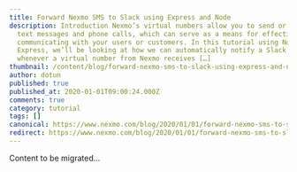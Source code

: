 ```yaml
---
title: Forward Nexmo SMS to Slack using Express and Node
description: Introduction Nexmo’s virtual numbers allow you to send or receive
  text messages and phone calls, which can serve as a means for effectively
  communicating with your users or customers. In this tutorial using Node and
  Express, we’ll be looking at how we can automatically notify a Slack channel
  whenever a virtual number from Nexmo receives […]
thumbnail: /content/blog/forward-nexmo-sms-to-slack-using-express-and-node-dr/E_SMS-to-Slack_1200x600.jpg
author: dotun
published: true
published_at: 2020-01-01T09:00:24.000Z
comments: true
category: tutorial
tags: []
canonical: https://www.nexmo.com/blog/2020/01/01/forward-nexmo-sms-to-slack-using-express-and-node-dr
redirect: https://www.nexmo.com/blog/2020/01/01/forward-nexmo-sms-to-slack-using-express-and-node-dr
---
```


Content to be migrated...
